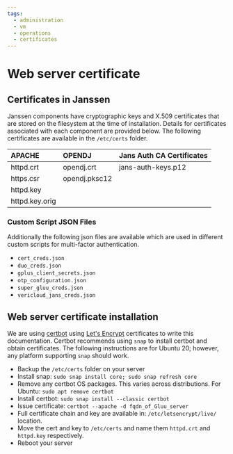 ```yaml
---
tags:
  - administration
  - vm
  - operations
  - certificates
---
```


# Web server certificate

## Certificates in Janssen

Janssen components have cryptographic keys and X.509 certificates that are stored on the filesystem at the time of installation. Details for certificates associated with each component are provided below. The following certificates are available in the `/etc/certs` folder.

|APACHE		       |OPENDJ         |Jans Auth CA Certificates|
|:---------------|:--------------|:------------------------|
|httpd.crt	     |opendj.crt	   |jans-auth-keys.p12       |
|https.csr	     |opendj.pksc12	 |
|httpd.key       |               |
|httpd.key.orig  |               |

### Custom Script JSON Files
Additionally the following json files are available which are used in different custom scripts for multi-factor authentication.

- `cert_creds.json`
- `duo_creds.json`
- `gplus_client_secrets.json`
- `otp_configuration.json`
- `super_gluu_creds.json`
- `vericloud_jans_creds.json`

## Web server certificate installation

We are using [certbot](https://certbot.eff.org) using [Let's Encrypt](https://letsencrypt.org/) certificates to write this documentation. Certbot recommends using `snap` to install certbot and obtain certificates. The following instructions are for Ubuntu 20; however, any platform supporting `snap` should work.

 - Backup the `/etc/certs` folder on your server
 - Install snap: `sudo snap install core; sudo snap refresh core` 
 - Remove any certbot OS packages. This varies across distributions. For Ubuntu: `sudo apt remove certbot`
 - Install certbot: `sudo snap install --classic certbot` 
 - Issue certificate: `certbot --apache -d fqdn_of_Gluu_server`
 - Full certificate chain and key are available in: `/etc/letsencrypt/live/` location.
 - Move the cert and key to `/etc/certs` and name them `httpd.crt` and `httpd.key` respectively.
 - Reboot your server

